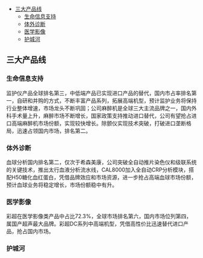 <!-- TOC -->

- [三大产品线](#三大产品线)
  - [生命信息支持](#生命信息支持)
  - [体外诊断](#体外诊断)
  - [医学影像](#医学影像)
  - [护城河](#护城河)

<!-- /TOC -->

## 三大产品线
### 生命信息支持
监护仪产品全球排名第三，中低端产品已实现进口产品的替代，国内市占率排名第一，自研和并购的方式，不断丰富产品系列，拓展高端机型，预计监护业务将保持行业整体增速，市场龙头不断巩固；公司麻醉机是全球三大主流品牌之一，国内外科手术量上升，麻醉市场不断增长，国家政策支持推动进口替代，公司有望抢占进口高端麻醉机市场份额，实现较快增长。除颤仪实现技术突破，打破进口垄断格局，迅速占领国内市场，排名第二。

### 体外诊断
血球分析国内排名第二，仅次于希森美康，公司突破全自动推片染色仪和级联系统的关键技术，推出太行血液分析流水线，CAL8000加入全自动CRP分析模块，搭配H50糖化血红蛋白，凭借品牌效应和市场资源，进一步抢占高端血球市场份额，预计血球业务将稳定增长，市场份额稳中有升。

### 医学影像
彩超在医学影像类产品中占比72.3%，全球市场排名第六，国内市场位列第四，属国产超声最大品牌。彩超DC系列中高端机型，凭借高性价比迅速替代进口产品，抢占国内市场。


### 护城河


###
